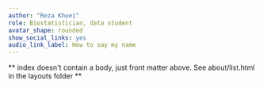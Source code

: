 ```yaml
---
author: "Reza Khoei"
role: Biostatistician, data student
avatar_shape: rounded
show_social_links: yes
audio_link_label: How to say my name
---
```


** index doesn't contain a body, just front matter above.
See about/list.html in the layouts folder **